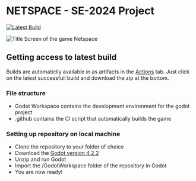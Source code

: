 # NETSPACE - SE-2024 Project
[![Latest Build](https://github.com/BcubeStudios/SE-2024-Code/actions/workflows/main.yml/badge.svg?branch=main)](https://github.com/BcubeStudios/SE-2024-Code/actions/workflows/main.yml)

![Title Screen of the game Netspace](https://cdn.discordapp.com/attachments/1209910332202684436/1240276276397477952/image.png?ex=6645f8cb&is=6644a74b&hm=4c01dd31e74e20de32f2657f356db0aa08e6f956a06bf164ff2959804611e5cd&)

## Getting access to latest build
Builds are automaticlly available in as artifacts in the [Actions](https://github.com/BcubeStudios/SE-2024-Code/actions) tab. Just click on the latest successfull build and download the zip at the bottom.

### File structure
- Godot Workspace contains the development environment for the godot project
- .github contains the CI script that automatically builds the game

### Setting up repository on local machine
- Clone the repository to your folder of choice
- Download the [Godot version 4.2.2](https://github.com/godotengine/godot/releases/download/4.2.2-stable/Godot_v4.2.2-stable_win64.exe.zip)
- Unzip and run Godot
- Import the /GodotWorkspace folder of the repository in Godot
- You are now ready!

